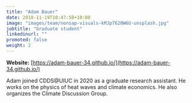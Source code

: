 ```yaml
---
title: "Adam Bauer"
date: 2018-11-19T10:47:58+10:00
image: "images/team/nonsap-visuals-kMJp7620W6U-unsplash.jpg"
jobtitle: "Graduate student"
linkedinurl: ""
promoted: false
weight: 2
---
```


**Website:** [https://adam-bauer-34.github.io/](https://adam-bauer-34.github.io/)

Adam joined CDDS@UIUC in 2020 as a graduate research assistant. He works on the physics of heat waves and climate economics. He also organizes the Climate Discussion Group.
